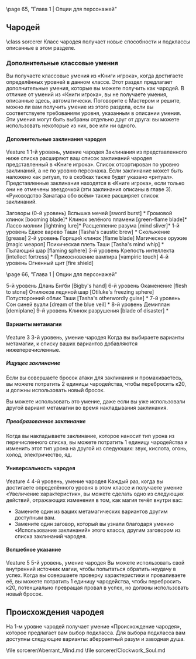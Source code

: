 \page 65, "Глава 1 | Опции для персонажей"
## Чародей
\class sorcerer
Класс чародея получает новые способности и подклассы описанные в этом разделе.

### Дополнительные классовые умения
Вы получаете классовые умения из «Книги игрока», когда достигаете определённых уровней в данном классе. Этот раздел предлагает дополнительные умения, которые вы можете получить как чародей. В отличие от умений из «Книги игрока», вы не получаете умения, описанные здесь, автоматически. Поговорите с Мастером и решите, можно ли вам получить умение из этого раздела, если вы соответствуете требованиям уровня, указанным в описании умения. Эти умения могут быть выбраны отдельно друг от друга: вы можете использовать некоторые из них, все или ни одного.

#### Дополнительные заклинания чародея
\feature 1
1-й уровень, умение чародея
Заклинания из представленного ниже списка расширяют ваш список заклинаний чародея представленный в «Книге игрока». Список отсортирован по уровню заклинаний, а не по уровню персонажа. Если заклинание может быть наложено как ритуал, то в скобках также будет указано «ритуал». Представленные заклинания находятся в «Книге игрока», если только они не отмечены звездочкой (эти заклинания описаны в главе 3). «Руководство Занатара обо всём» также расширяет список заклинаний.

<!-- TODO: deal this shit out -->
Заговоры (0-й уровень)
Вспышка мечей [sword burst] *
Громовой клинок [booming blade]*
Клинок зелёного пламени [green-flame blade]*
Лассо молнии [lightning lure]*
Расщепление разума [mind sliver]*
1-й уровень
Едкое варево Таши [Tasha's caustic brew] *
Скольжение [grease]
2-й уровень
Горящий клинок [flame blade]
Магическое оружие [magic weapon]
Психическая плеть Таши [Tasha's mind whip] *
Пылающий шар [flaming sphere]
3-й уровень
Крепость интеллекта [intellect fortress] *
Прикосновение вампира [vampiric touch]
4-й уровень
Огненный щит [fire shield]

\page 66, "Глава 1 | Опции для персонажей"

5-й уровень
Длань Бигби [Bigby's hand]
6-й уровень
Окаменение [flesh to stone]
Отилюков ледяной шар [Otiluke's freezing sphere]
Потусторонний облик Таши [Tasha's otherwordly guise] *
7-й уровень
Сон синей вуали [dream of the blue veil] *
8-й уровень
Демиплан [demiplane]
9-й уровень
Клинок разрушения [blade of disaster] *

#### Варианты метамагии
\feature 3
3-й уровень, умение чародея
Когда вы выбираете варианты метамагии, к списку ваших вариантов добавляются нижеперечисленные.

##### Ищущее заклинание
Если вы совершаете бросок атаки для заклинания и промахиваетесь, вы можете потратить 2 единицы чародейства, чтобы перебросить к20, и должны использовать новый бросок.

Вы можете использовать это умение, даже если вы уже использовали другой вариант метамагии во время накладывания заклинания.

##### Преобразованное заклинание
Когда вы накладываете заклинание, которое наносит тип урона из перечисленного списка, вы можете потратить 1 единицу чародейства и изменить этот тип урона на другой из следующих: звук, кислота, огонь, холод, электричество, яд.

#### Универсальность чародея
\feature 4
4-й уровень, умение чародея
Каждый раз, когда вы достигаете определённого уровня в этом классе и получаете умение «Увеличение характеристик», вы можете сделать одно из следующих действий, отражающих изменения в том, как магия течёт внутри вас:
- Замените один из ваших метамагических вариантов другим доступным вам.
- Замените один заговор, который вы узнали благодаря умению «Использование заклинаний» этого класса, другим заговором из списка заклинаний чародея.

#### Волшебное указание
\feature 5
5-й уровень, умение чародея
Вы можете использовать свой внутренний источник магии, чтобы попытаться обратить неудачу в успех. Когда вы совершаете проверку характеристики и проваливаете её, вы можете потратить 1 единицу чародейства, чтобы перебросить к20, потенциально превращая провал в успех, но должны использовать новый бросок.

## Происхождения чародея
На 1-м уровне чародей получает умение «Происхождение чародея», которое предлагает вам выбор подкласса. Для выбора подкласса вам доступны следующие варианты: аберрантный разум и заводная душа.

\file sorcerer/Aberrant_Mind.md
\file sorcerer/Clockwork_Soul.md

